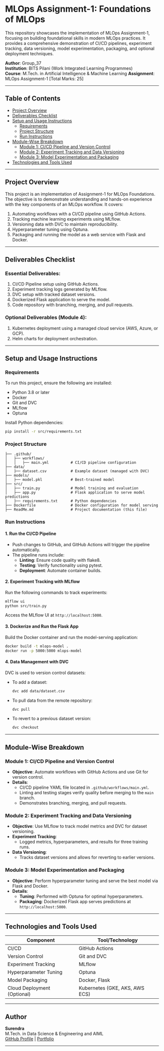 # MLOps Assignment-1: Foundations of MLOps

This repository showcases the implementation of MLOps Assignment-1, focusing on building foundational skills in modern MLOps practices. 
It provides a comprehensive demonstration of CI/CD pipelines, experiment tracking, data versioning, model experimentation, packaging, and optional deployment techniques.  

**Author**: Group_37  
**Institution**: BITS Pilani (Work Integrated Learning Programmes)  
**Course**: M.Tech. in Artificial Intelligence & Machine Learning
**Assignment**: MLOps Assignment-1 [Total Marks: 25]  

---

## Table of Contents
- [Project Overview](#project-overview)
- [Deliverables Checklist](#deliverables-checklist)
- [Setup and Usage Instructions](#setup-and-usage-instructions)
  - [Requirements](#requirements)
  - [Project Structure](#project-structure)
  - [Run Instructions](#run-instructions)
- [Module-Wise Breakdown](#module-wise-breakdown)
  - [Module 1: CI/CD Pipeline and Version Control](#module-1-cicd-pipeline-and-version-control)
  - [Module 2: Experiment Tracking and Data Versioning](#module-2-experiment-tracking-and-data-versioning)
  - [Module 3: Model Experimentation and Packaging](#module-3-model-experimentation-and-packaging)
- [Technologies and Tools Used](#technologies-and-tools-used)

---

## Project Overview
This project is an implementation of Assignment-1 for MLOps Foundations. The objective is to demonstrate understanding and hands-on experience with the key components of an MLOps workflow. It covers:

1. Automating workflows with a CI/CD pipeline using GitHub Actions.  
2. Tracking machine learning experiments using MLflow.  
3. Versioning data with DVC to maintain reproducibility.  
4. Hyperparameter tuning using Optuna.  
5. Packaging and running the model as a web service with Flask and Docker.  

---

## Deliverables Checklist

### **Essential Deliverables**:
1. CI/CD Pipeline setup using GitHub Actions.
2. Experiment tracking logs generated by MLflow.
3. DVC setup with tracked dataset versions.
4. Dockerized Flask application to serve the model.
5. Code repository with branching, merging, and pull requests.  

### **Optional Deliverables (Module 4)**:
1. Kubernetes deployment using a managed cloud service (AWS, Azure, or GCP).  
2. Helm charts for deployment orchestration.  

---

## Setup and Usage Instructions

### Requirements
To run this project, ensure the following are installed:  
- Python 3.8 or later  
- Docker  
- Git and DVC  
- MLflow  
- Optuna  

Install Python dependencies:  
```bash
pip install -r src/requirements.txt
```

### Project Structure
```
├── .github/
│   ├── workflows/
│   │   ├── main.yml          # CI/CD pipeline configuration
├── data/
│   ├── dataset.csv           # Example dataset (managed with DVC)
├── models/
│   ├── model.pkl             # Best-trained model
├── src/
│   ├── train.py              # Model training and evaluation
│   ├── app.py                # Flask application to serve model predictions
│   ├── requirements.txt      # Python dependencies
├── Dockerfile                # Docker configuration for model serving
├── ReadMe.md                 # Project documentation (this file)
```

### Run Instructions
#### 1. Run the CI/CD Pipeline
- Push changes to GitHub, and GitHub Actions will trigger the pipeline automatically.  
- The pipeline runs include:  
  - **Linting**: Ensure code quality with flake8.  
  - **Testing**: Verify functionality using pytest.  
  - **Deployment**: Automate container builds.

#### 2. Experiment Tracking with MLflow
Run the following commands to track experiments:  
```bash
mlflow ui
python src/train.py
```
Access the MLflow UI at `http://localhost:5000`.

#### 3. Dockerize and Run the Flask App
Build the Docker container and run the model-serving application:  
```bash
docker build -t mlops-model .
docker run -p 5000:5000 mlops-model
```

#### 4. Data Management with DVC
DVC is used to version control datasets:  
- To add a dataset:  
  ```bash
  dvc add data/dataset.csv
  ```
- To pull data from the remote repository:  
  ```bash
  dvc pull
  ```
- To revert to a previous dataset version:  
  ```bash
  dvc checkout
  ```

---

## Module-Wise Breakdown

### Module 1: CI/CD Pipeline and Version Control
- **Objective**: Automate workflows with GitHub Actions and use Git for version control.  
- **Details**:  
  - CI/CD pipeline YAML file located in `.github/workflows/main.yml`.  
  - Linting and testing stages verify quality before merging to the `main` branch.  
  - Demonstrates branching, merging, and pull requests.  

### Module 2: Experiment Tracking and Data Versioning
- **Objective**: Use MLflow to track model metrics and DVC for dataset versioning.  
- **Experiment Tracking**:  
  - Logged metrics, hyperparameters, and results for three training runs.  
- **Data Versioning**:  
  - Tracks dataset versions and allows for reverting to earlier versions.  

### Module 3: Model Experimentation and Packaging
- **Objective**: Perform hyperparameter tuning and serve the best model via Flask and Docker.  
- **Details**:  
  - **Tuning**: Performed with Optuna for optimal hyperparameters.  
  - **Packaging**: Dockerized Flask app serves predictions at `http://localhost:5000`.

---

## Technologies and Tools Used

| Component                 | Tool/Technology  |
|---------------------------|------------------|
| CI/CD                     | GitHub Actions   |
| Version Control           | Git and DVC      |
| Experiment Tracking       | MLflow           |
| Hyperparameter Tuning     | Optuna           |
| Model Packaging           | Docker, Flask    |
| Cloud Deployment (Optional)| Kubernetes (GKE, AKS, AWS ECS) |

---

## Author
**Surendra**  
M.Tech. in Data Science & Engineering and AIML  
[GitHub Profile](https://github.com/iSPYadav01) | [Portfolio](https://ispyadav01.github.io/Portfolio/)  

---

